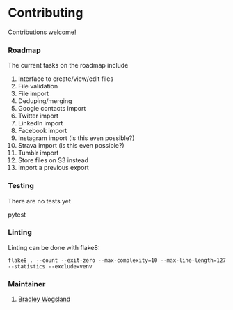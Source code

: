 # Contributing

Contributions welcome!

### Roadmap

The current tasks on the roadmap include

1. Interface to create/view/edit files
1. File validation
2. File import
1. Deduping/merging
1. Google contacts import
1. Twitter import
1. LinkedIn import
1. Facebook import
1. Instagram import (is this even possible?)
1. Strava import (is this even possible?)
1. Tumblr import
1. Store files on S3 instead
1. Import a previous export

### Testing

There are no tests yet

   pytest

### Linting

Linting can be done with flake8:

    flake8 . --count --exit-zero --max-complexity=10 --max-line-length=127 --statistics --exclude=venv

### Maintainer

1. [Bradley Wogsland](https://github.com/wogsland)
